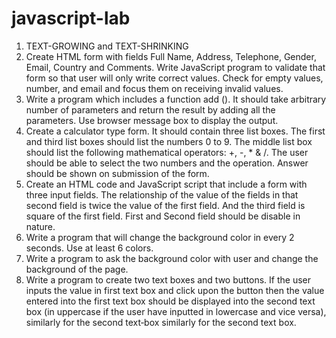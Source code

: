 # javascript-lab
1.	TEXT-GROWING and TEXT-SHRINKING 
2.	Create HTML form with fields Full Name, Address, Telephone, Gender, Email, Country and Comments. Write JavaScript program to validate that form so that user will only write correct values. Check for empty values, number, and email and focus them on receiving invalid values. 
3.	Write a program which includes a function add (). It should take arbitrary number of parameters and return the result by adding all the parameters. Use browser message box to display the output. 
4.	Create a calculator type form. It should contain three list boxes. The first and third list boxes should list the numbers 0 to 9. The middle list box should list the following mathematical operators: +, -, * & /. The user should be able to select the two numbers and the operation. Answer should be shown on submission of the form. 
5.	Create an HTML code and JavaScript script that include a form with three input fields. The relationship of the value of the fields in that second field is twice the value of the first field. And the third field is square of the first field. First and Second field should be disable in nature.
6.	Write a program that will change the background color in every 2 seconds. Use at least 6 colors.
7.	Write a program to ask the background color with user and change the background of the page.
8.	Write a program to create two text boxes and two buttons. If the user inputs the value in first text box and click upon the button then the value entered into the first text box should be displayed into the second text box (in uppercase if the user have inputted in lowercase and vice versa), similarly for the second text‐box similarly for the second text box.
